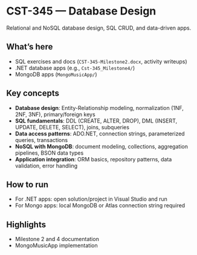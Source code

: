 # CST-345 — Database Design

Relational and NoSQL database design, SQL CRUD, and data-driven apps.

## What’s here
- SQL exercises and docs (`CST-345-Milestone2.docx`, activity writeups)
- .NET database apps (e.g., `Cst-345_Milestone4/`)
- MongoDB apps (`MongoMusicApp/`)

## Key concepts
- **Database design**: Entity-Relationship modeling, normalization (1NF, 2NF, 3NF), primary/foreign keys
- **SQL fundamentals**: DDL (CREATE, ALTER, DROP), DML (INSERT, UPDATE, DELETE, SELECT), joins, subqueries
- **Data access patterns**: ADO.NET, connection strings, parameterized queries, transactions
- **NoSQL with MongoDB**: document modeling, collections, aggregation pipelines, BSON data types
- **Application integration**: ORM basics, repository patterns, data validation, error handling

## How to run
- For .NET apps: open solution/project in Visual Studio and run
- For Mongo apps: local MongoDB or Atlas connection string required

## Highlights
- Milestone 2 and 4 documentation
- MongoMusicApp implementation
